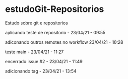 # estudoGit-Repositorios
Estudo sobre git e repositorios

aplicando teste de repositorio - 23/04/21 - 09:55

adiconando outros remotes no workflow  23/04/21 - 10:28

teste main - 23/04/21 - 11:27

encerrado issue #2 - 23/04/21 - 11:49

adicionando tag - 23/04/21 - 13:54
